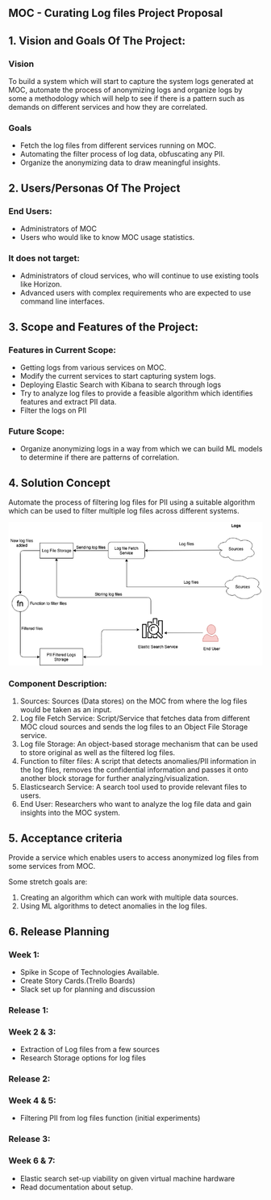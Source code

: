 ## MOC - Curating Log files Project Proposal

## 1. Vision and Goals Of The Project:

### Vision
To build a system which will start to capture the system logs generated at MOC, automate the process of anonymizing logs and organize logs by some a methodology which will help to see if there is a pattern such as demands on different services and how they are correlated.

### Goals
* Fetch the log files from different services running on MOC.
* Automating the filter process of log data, obfuscating any PII.
* Organize the anonymizing data to draw meaningful insights.

## 2. Users/Personas Of The Project

### End Users:
* Administrators of MOC
* Users who would like to know MOC usage statistics.

### It does not target:
* Administrators of cloud services, who will continue to use existing tools like Horizon.
* Advanced users with complex requirements who are expected to use command line interfaces.

## 3. Scope and Features of the Project:

### Features in Current Scope:
* Getting logs from various services on MOC.
* Modify the current services to start capturing system logs.
* Deploying Elastic Search with Kibana to search through logs
* Try to analyze log files to provide a feasible algorithm which identifies features and extract PII data.
* Filter the logs on PII

### Future Scope:
* Organize anonymizing logs in a way from which we can build ML models to determine if there are patterns of correlation.

## 4. Solution Concept

Automate the process of filtering log files for PII using a suitable algorithm which can be used to filter multiple log files across different systems.


![Overview](https://github.com/BU-NU-CLOUD-F19/Curating_Log_Files/blob/master/images/FCC.png)


### Component Description:

1. Sources: Sources (Data stores) on the MOC from where the log files would be taken as an input.
2. Log file Fetch Service: Script/Service that fetches data from different MOC cloud sources and sends the log files to an Object File Storage service.
3. Log file Storage: An object-based storage mechanism that can be used to store original as well as the filtered log files.
4. Function to filter files: A script that detects anomalies/PII information in the log files, removes the confidential information and passes it onto another block storage for further analyzing/visualization.
5. Elasticsearch Service: A search tool used to provide relevant files to users.
6. End User: Researchers who want to analyze the log file data and gain insights into the MOC system.

## 5. Acceptance criteria

Provide a service which enables users to access anonymized log files from some services from MOC.

Some stretch goals are:
 1. Creating an algorithm which can work with multiple data sources.
 2. Using ML algorithms to detect anomalies in the log files.

## 6.  Release Planning
### Week 1:
* Spike in Scope of Technologies Available.
* Create Story Cards.(Trello Boards)
* Slack set up for planning and discussion

### Release 1:
### Week 2 & 3:
* Extraction of Log files from a few sources
* Research Storage options for log files

### Release 2:
### Week 4 & 5:
* Filtering PII from log files function (initial experiments)

### Release 3:
### Week 6 & 7:
* Elastic search set-up viability on given virtual machine hardware
* Read documentation about setup.
